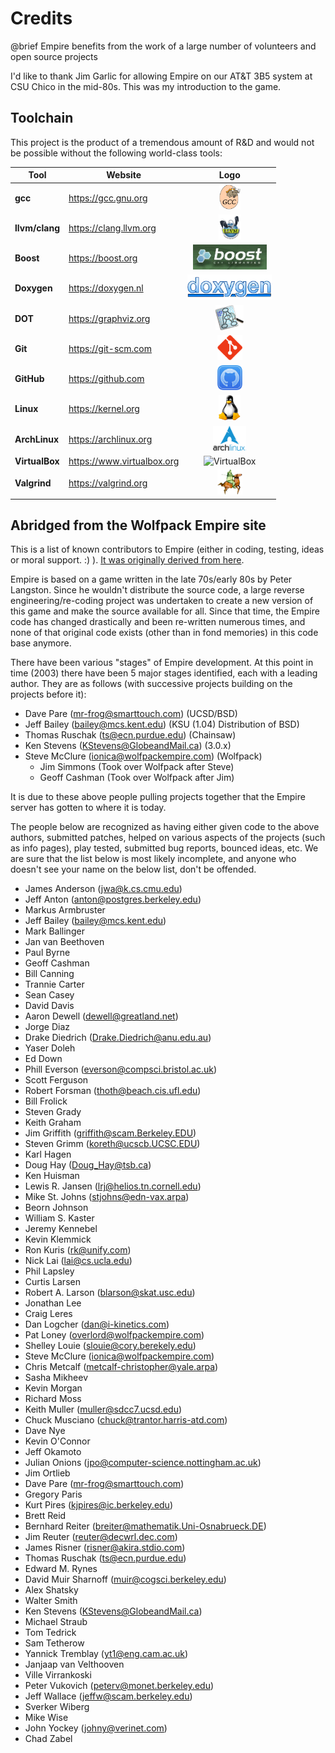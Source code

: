 Credits
=======

@brief Empire benefits from the work of a large number of volunteers and open
       source projects

I'd like to thank Jim Garlic for allowing Empire on our AT&T 3B5 system at CSU 
Chico in the mid-80s.  This was my introduction to the game.

## Toolchain
This project is the product of a tremendous amount of R&D and would not be possible without the following world-class tools:

| Tool           | Website                    |                                                      Logo                                                      |
|----------------|----------------------------|:--------------------------------------------------------------------------------------------------------------:|
| **gcc**        | https://gcc.gnu.org        |        <img src="images/logo_gcc.png" style="height:40px; float: center; margin: 0 0 0 0;" alt="GCC"/>         |
| **llvm/clang** | https://clang.llvm.org     |       <img src="images/logo_llvm.png" style="height:40px; float: center; margin: 0 0 0 0;" alt="clang"/>       |
| **Boost**      | https://boost.org          |      <img src="images/logo_boost.png" style="height:40px; float: center; margin: 0 0 0 0;" alt="Boost"/>       |
| **Doxygen**    | https://doxygen.nl         |    <img src="images/logo_doxygen.png" style="height:40px; float: center; margin: 0 0 0 0;" alt="Doxygen"/>     |
| **DOT**        | https://graphviz.org       |        <img src="images/logo_dot.png" style="height:40px; float: center; margin: 0 0 0 0;" alt="Dot"/>         |
| **Git**        | https://git-scm.com        |        <img src="images/logo_git.png" style="height:40px; float: center; margin: 0 0 0 0;" alt="Git"/>         |
| **GitHub**     | https://github.com         |     <img src="images/logo_github.png" style="height:40px; float: center; margin: 0 0 0 0;" alt="GitHub"/>      |
| **Linux**      | https://kernel.org         |      <img src="images/logo_linux.png" style="height:40px; float: center; margin: 0 0 0 0;" alt="Linux"/>       |
| **ArchLinux**  | https://archlinux.org      |  <img src="images/logo_archlinux.png" style="height:40px; float: center; margin: 0 0 0 0;" alt="ArchLinux"/>   |
| **VirtualBox** | https://www.virtualbox.org | <img src=".images/logo_virtualbox.png" style="height:40px; float: center; margin: 0 0 0 0;" alt="VirtualBox"/> |
| **Valgrind**   | https://valgrind.org       |   <img src="images/logo_valgrind.png" style="height:40px; float: center; margin: 0 0 0 0;" alt="Valgrind"/>    |


## Abridged from the Wolfpack Empire site

This is a list of known contributors to Empire (either in coding, testing, 
ideas or moral support. :) ).  [It was originally derived from here].

Empire is based on a game written in the late 70s/early 80s by Peter Langston. 
Since he wouldn't distribute the source code, a large reverse engineering/re-coding 
project was undertaken to create a new version of this game and make the source 
available for all.  Since that time, the Empire code has changed drastically and 
been re-written numerous times, and none of that original code exists (other 
than in fond memories) in this code base anymore.

There have been various "stages" of Empire development. At this point in time 
(2003) there have been 5 major stages identified, each with a leading author. 
They are as follows (with successive projects building on the projects before it):
  - Dave Pare (mr-frog@smarttouch.com) (UCSD/BSD)
  - Jeff Bailey (bailey@mcs.kent.edu) (KSU (1.04) Distribution of BSD)
  - Thomas Ruschak (ts@ecn.purdue.edu) (Chainsaw)
  - Ken Stevens (KStevens@GlobeandMail.ca) (3.0.x)
  - Steve McClure (ionica@wolfpackempire.com) (Wolfpack)
    - Jim Simmons (Took over Wolfpack after Steve)
    - Geoff Cashman (Took over Wolfpack after Jim)

It is due to these above people pulling projects together that the Empire server 
has gotten to where it is today.

The people below are recognized as having either given code to the above authors, 
submitted patches, helped on various aspects of the projects (such as info pages), 
play tested, submitted bug reports, bounced ideas, etc.  We are sure that the 
list below is most likely incomplete, and anyone who doesn't see your name on 
the below list, don't be offended.

  - James Anderson (jwa@k.cs.cmu.edu)
  - Jeff Anton (anton@postgres.berkeley.edu)
  - Markus Armbruster
  - Jeff Bailey (bailey@mcs.kent.edu)
  - Mark Ballinger
  - Jan van Beethoven
  - Paul Byrne
  - Geoff Cashman
  - Bill Canning
  - Trannie Carter
  - Sean Casey
  - David Davis
  - Aaron Dewell (dewell@greatland.net)
  - Jorge Diaz
  - Drake Diedrich (Drake.Diedrich@anu.edu.au)
  - Yaser Doleh
  - Ed Down
  - Phill Everson (everson@compsci.bristol.ac.uk)
  - Scott Ferguson
  - Robert Forsman (thoth@beach.cis.ufl.edu)
  - Bill Frolick
  - Steven Grady
  - Keith Graham
  - Jim Griffith (griffith@scam.Berkeley.EDU)
  - Steven Grimm (koreth@ucscb.UCSC.EDU)
  - Karl Hagen
  - Doug Hay (Doug_Hay@tsb.ca)
  - Ken Huisman
  - Lewis R. Jansen (lrj@helios.tn.cornell.edu)
  - Mike St. Johns (stjohns@edn-vax.arpa)
  - Beorn Johnson
  - William S. Kaster
  - Jeremy Kennebel
  - Kevin Klemmick
  - Ron Kuris (rk@unify.com)
  - Nick Lai (lai@cs.ucla.edu)
  - Phil Lapsley
  - Curtis Larsen
  - Robert A. Larson (blarson@skat.usc.edu)
  - Jonathan Lee
  - Craig Leres
  - Dan Logcher (dan@i-kinetics.com)
  - Pat Loney (overlord@wolfpackempire.com)
  - Shelley Louie (slouie@cory.berekely.edu)
  - Steve McClure (ionica@wolfpackempire.com)
  - Chris Metcalf (metcalf-christopher@yale.arpa)
  - Sasha Mikheev
  - Kevin Morgan
  - Richard Moss
  - Keith Muller (muller@sdcc7.ucsd.edu)
  - Chuck Musciano (chuck@trantor.harris-atd.com)
  - Dave Nye
  - Kevin O'Connor
  - Jeff Okamoto
  - Julian Onions (jpo@computer-science.nottingham.ac.uk)
  - Jim Ortlieb
  - Dave Pare (mr-frog@smarttouch.com)
  - Gregory Paris
  - Kurt Pires (kjpires@ic.berkeley.edu)
  - Brett Reid
  - Bernhard Reiter (breiter@mathematik.Uni-Osnabrueck.DE)
  - Jim Reuter (reuter@decwrl.dec.com)
  - James Risner (risner@akira.stdio.com)
  - Thomas Ruschak (ts@ecn.purdue.edu)
  - Edward M. Rynes
  - David Muir Sharnoff (muir@cogsci.berkeley.edu)
  - Alex Shatsky
  - Walter Smith
  - Ken Stevens (KStevens@GlobeandMail.ca)
  - Michael Straub
  - Tom Tedrick
  - Sam Tetherow
  - Yannick Tremblay (yt1@eng.cam.ac.uk)
  - Janjaap van Velthooven
  - Ville Virrankoski
  - Peter Vukovich (peterv@monet.berkeley.edu)
  - Jeff Wallace (jeffw@scam.berkeley.edu)
  - Sverker Wiberg
  - Mike Wise
  - John Yockey (johny@verinet.com)
  - Chad Zabel

[It was originally derived from here]: http://www.wolfpackempire.com/credits.html
